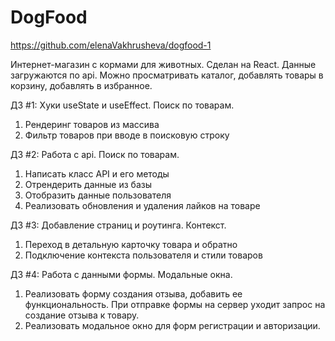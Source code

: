# DogFood

https://github.com/elenaVakhrusheva/dogfood-1 

Интернет-магазин с кормами для животных. Сделан на React. Данные загружаются по api. Можно просматривать каталог, добавлять товары в корзину, добавлять в избранное.

ДЗ #1: Хуки useState и useEffect. Поиск по товарам.
1. Рендеринг товаров из массива
2. Фильтр товаров при вводе в поисковую строку

ДЗ #2: Работа с api. Поиск по товарам.
1. Написать класс API и его методы
2. Отрендерить данные из базы 
3. Отобразить данные пользователя
4. Реализовать обновления и удаления лайков на товаре

ДЗ #3: Добавление страниц и роутинга. Контекст.
1. Переход в детальную карточку товара и обратно
2. Подключение контекста пользователя и стили товаров

ДЗ #4: Работа с данными формы. Модальные окна.
1. Реализовать форму создания отзыва, добавить ее функциональность. При отправке формы на сервер уходит запрос на создание отзыва к товару.
2. Реализовать модальное окно для форм регистрации и авторизации.


